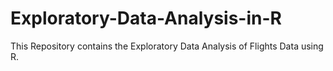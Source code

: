 # Exploratory-Data-Analysis-in-R
This Repository contains the Exploratory Data Analysis of Flights Data using R.
